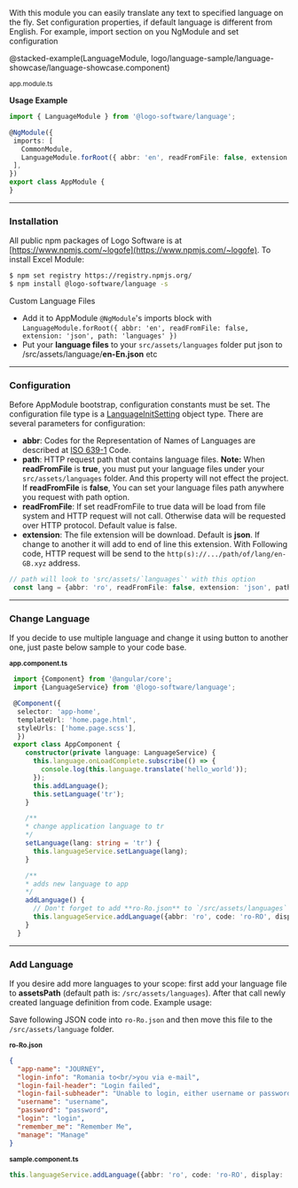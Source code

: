 With this module you can easily translate any text to specified language on the fly.
Set configuration properties, if default language is different from English.
For example, import section on you NgModule and set configuration

@stacked-example(LanguageModule, logo/language-sample/language-showcase/language-showcase.component)

<sub>app.module.ts</sub>

__Usage Example__

```typescript
import { LanguageModule } from '@logo-software/language';

@NgModule({
 imports: [
   CommonModule,
   LanguageModule.forRoot({ abbr: 'en', readFromFile: false, extension: 'json', path: 'languages' }),
 ],
})
export class AppModule {
}
```
<hr>

### Installation
All public npm packages of Logo Software is at [https://www.npmjs.com/~logofe](https://www.npmjs.com/~logofe).
To install Excel Module:

  ```bash
$ npm set registry https://registry.npmjs.org/
$ npm install @logo-software/language -s
```

<div class="note note-info">
  <div class="note-title">Custom Language Files</div>
  <div class="note-body">

  * Add it to AppModule `@NgModule`'s imports block with `LanguageModule.forRoot({ abbr: 'en', readFromFile: false, extension: 'json', path: 'languages' })`
  * Put your **language files** to your `src/assets/languages` folder
  put json to /src/assets/language/**en-En.json** etc
  </div>
</div>
<hr>

### Configuration

Before AppModule bootstrap, configuration constants must be set. The configuration file type is a [LanguageInitSetting](docs/logo-business-solutions/language-module#languageinitsetting) object type. There are several parameters for configuration:

 - **abbr**: Codes for the Representation of Names of Languages are described at [ISO 639-1](http://www.loc.gov/standards/iso639-2/php/code_list.php) Code.
 - **path**: HTTP request path that contains language files. **Note:** When **readFromFile** is **true**, you must put your language files under your `src/assets/languages` folder. And this property will not effect the project. If **readFromFile** is **false**, You can set your language files path anywhere you request with path option.
 - **readFromFile**: If set readFromFile to true data will be load from file system and HTTP request will not call. Otherwise data will be requested over HTTP protocol. Default value is false.
 - **extension**: The file extension will be download. Default is **json**. If change to another it will add to end of line this extension. With Following code, HTTP request will be send to the `http(s)://.../path/of/lang/en-GB.xyz` address.
 
```typescript
// path will look to 'src/assets/`languages`' with this option
 const lang = {abbr: 'ro', readFromFile: false, extension: 'json', path: 'languages',}
```
<hr>

### Change Language

If you decide to use multiple language and change it using button to another one, just paste below sample to your code base.

<sub>**app.component.ts**</sub>

```typescript
 import {Component} from '@angular/core';
 import {LanguageService} from '@logo-software/language';

 @Component({
  selector: 'app-home',
  templateUrl: 'home.page.html',
  styleUrls: ['home.page.scss'],
  })
 export class AppComponent {
    constructor(private language: LanguageService) {
      this.language.onLoadComplete.subscribe(() => {
        console.log(this.language.translate('hello_world'));
      });
      this.addLanguage();
      this.setLanguage('tr');
    }

    /**
    * change application language to tr
    */
    setLanguage(lang: string = 'tr') {
      this.languageService.setLanguage(lang);
    }

    /**
    * adds new language to app
    */
    addLanguage() {
      // Don't forget to add **ro-Ro.json** to `/src/assets/languages` folder
      this.languageService.addLanguage({abbr: 'ro', code: 'ro-RO', display: 'Romain'});
    }
  }
```
<hr>

### Add Language

If you desire add more languages to your scope: first add your language file to **assetsPath** (default path is: `/src/assets/languages`). After that call newly created language definition from  code. Example usage:

Save following JSON code into `ro-Ro.json` and then move this file to the `/src/assets/language` folder.
 
<sub>**ro-Ro.json**</sub>
```json
{
  "app-name": "JOURNEY",
  "login-info": "Romania to<br/>you via e-mail",
  "login-fail-header": "Login failed",
  "login-fail-subheader": "Unable to login, either username or password is incorrect.",
  "username": "username",
  "password": "password",
  "login": "login",
  "remember_me": "Remember Me",
  "manage": "Manage"
}
```

<sub>**sample.component.ts**</sub>
```typescript
this.languageService.addLanguage({abbr: 'ro', code: 'ro-RO', display: 'Romain'});
```
